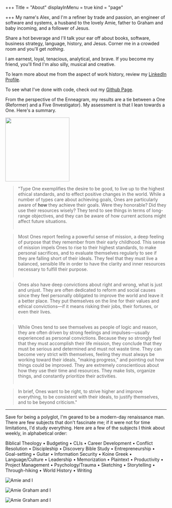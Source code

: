 +++
Title = "About"
displayInMenu = true
kind = "page"

+++
My name's Alex, and I'm a refiner by trade and passion, an engineer of software and systems, a husband to the lovely Amie, father to Graham and baby incoming, and a follower of Jesus.

Share a hot beverage and I'll talk your ear off about books, software, business strategy, language, history, and Jesus.  Corner me in a crowded room and you'll get _nothing_.

I am earnest, loyal, tenacious, analytical, and brave. If you become my friend, you'll find I'm also silly, musical and creative.

To learn more about me from the aspect of work history, review my [LinkedIn Profile](https://www.linkedin.com/in/alexander-bilson-21089b35/).

To see what I've done with code, check out my [Github Page](https://github.com/acbilson).

From the perspective of the Enneagram, my results are a tie between a One (Reformer) and a Five (Investigator). My assessment is that I lean towards a One. Here's a summary.

<img style="width: 200px; margin: auto;" src="../img/enneagram.png" />

>"Type One exemplifies the desire to be good, to live up to the highest ethical standards, and to effect positive changes in the world. While a number of types care about achieving goals, Ones are particularly aware of **how** they achieve their goals. Were they honorable? Did they use their resources wisely? They tend to see things in terms of long-range objectives, and they can be aware of how current actions might affect future situations.<br /><br />

>Most Ones report feeling a powerful sense of mission, a deep feeling of purpose that they remember from their early childhood. This sense of mission impels Ones to rise to their highest standards, to make personal sacrifices, and to evaluate themselves regularly to see if they are falling short of their ideals. They feel that they must live a balanced, sensible life in order to have the clarity and inner resources necessary to fulfill their purpose.<br /><br />

>Ones also have deep convictions about right and wrong, what is just and unjust. They are often dedicated to reform and social causes since they feel personally obligated to improve the world and leave it a better place. They put themselves on the line for their values and ethical convictions—if it means risking their jobs, their fortunes, or even their lives.<br /><br />

>While Ones tend to see themselves as people of logic and reason, they are often driven by strong feelings and impulses—usually experienced as personal convictions. Because they so strongly feel that they must accomplish their life mission, they conclude that they must be serious and determined and must not waste time. They can become very strict with themselves, feeling they must always be working toward their ideals, "making progress," and pointing out how things could be improved. They are extremely conscientious about how they use their time and resources. They make lists, organize things, and constantly prioritize their activities.<br /><br />

>In brief, Ones want to be right, to strive higher and improve everything, to be consistent with their ideals, to justify themselves, and to be beyond criticism."

<hr />

Save for being a polyglot, I'm geared to be a modern-day renaissance man. There are few subjects that don't fascinate me; if it were not for time limitations, I'd study everything. Here are a few of the subjects I think about weekly, in alphabetical order:

Biblical Theology &bull;
Budgeting &bull;
CLIs &bull;
Career Development &bull;
Conflict Resolution &bull;
Discipleship &bull;
Discovery Bible Study &bull;
Entrepreneurship &bull;
Goal-setting &bull;
Guitar &bull;
Information Security &bull;
Koine Greek &bull;
Language/Culture &bull;
Leadership &bull;
Memorization &bull;
Plaintext &bull;
Productivity &bull;
Project Management &bull;
Psychology/Trauma &bull;
Sketching &bull;
Storytelling &bull;
Through-hiking &bull;
World History &bull;
Writing

![Amie and I](https://by3301files.storage.live.com/y4mBLEWXuY0DB-gntRGAvu7i7F5rXLBtus2hhx9Bdq2IovwVHqTg_EP6H6OkGdxn-CSBWJYkrXcvo4PNjoEZr8ClouqApuNtr8AdPnVc9_glcksRusLqu1n6ZODEjOt0B5LfZ1gSU1RlbnASW8FVzWi5sSSNNKAzw4tAFIUvaiB7FPLLzSPIkdqQCX9QhY6Z_FN?width=640&height=480&cropmode=none)

![Amie Graham and I](https://35zmqq.by.files.1drv.com/y4mbGEZHZJKgJN3Hru5PdJrixJOzpFzs5Hn36J7Zm0mKrW93ZtyYjzZIXJoXdN7285w_yMRYFiqIBn8cZH3TfGFXrTY3G1eA017xbahRpMSJT54iO88jZpYJIsLpEP-9mMlbIXMO9fQ2GMxcvL0Xq5D48_vbgUKwCHFf7jipikJ3p0s_GigiARcw0c18ljR9_7ffpY_Bt5FP2HRBTT7wjmgjg?width=770&height=1024&cropmode=none)

![Amie Graham and I](https://by3301files.storage.live.com/y4mqbGELUQHW70-pDQQY3maN_E1kl61OfMhWXj6Mw60KSyrBSEJrjk-LTaTPAfvDWVs6uQzc3K6dB1WsjS6rO-eRVBm6CfeGZLdIAstdisfkjJTWt4O8Ke-sSkUy5z23VUlrmVV2gjHD-p1n1Bttkqqimoeq4o3vgNgfUkF00fJoXlXPe0j2SvUVMZg2Q1ZR6mb?width=4032&height=3024&cropmode=none)
